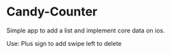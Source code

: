 # Candy-Counter
Simple app to add a list and implement core data on ios.

Use:
Plus sign to add 
swipe left to delete